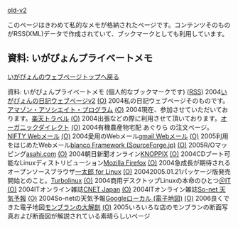 [old-v2](memoprivate-orig.html)

このページはきわめて私的なメモが格納されたページです。コンテンツそのものがRSS(XML)データで作成されていて、ブックマークとしても利用しています。

## 資料: いがぴょんプライベートメモ




[いがぴょんのウェブページトップへ戻る](../../index.html)








資料: いがぴょんプライベートメモ (個人的なブックマークです) ([RSS](memoprivate.xml)) 2004[いがぴょんの日記ウェブページv2](http://homepage2.nifty.com/igat/igapyon/diary/index.html) [(O)](http://homepage2.nifty.com/igat/igapyon/diary/index.html) 2004私の日記ウェブページそのものです。[アマゾン・アソシエイト・プログラム](http://www.amazon.co.jp/exec/obidos/subst/associates/join/associates.html/ref=mk_as_h_3_1/249-2834003-1474760) [(O)](http://www.amazon.co.jp/exec/obidos/subst/associates/join/associates.html/ref=mk_as_h_3_1/249-2834003-1474760) 2004現在、参加させていただいております。[楽天トラベル](http://www.mytrip.net/) [(O)](http://www.mytrip.net/) 2004出張などの際に利用させて頂いております。[オーガニックダイレクト](http://od1.pofa.jp/ec/frame.nsf) [(O)](http://od1.pofa.jp/ec/frame.nsf) 2004有機農産物宅配 あぐりら の注文ページ。[NIFTY Webメール](http://www.nifty.com/cgi-bin/cl?top1?https://enter.nifty.com/webmail) [(O)](http://www.nifty.com/cgi-bin/cl?top1?https://enter.nifty.com/webmail) 2004愛用のWebメール[gmail Webメール](http://gmail.google.com/gmail) [(O)](http://gmail.google.com/gmail) 2005利用をはじめたWebメール[blanco Framework (SourceForge.jp)](http://sourceforge.jp/projects/blancofw/) [(O)](http://sourceforge.jp/projects/blancofw/) 2005R/Oマッピング[asahi.com](http://www.asahi.com/) [(O)](http://www.asahi.com/) 2004朝日新聞オンライン[KNOPPIX](http://unit.aist.go.jp/itri/knoppix/) [(O)](http://unit.aist.go.jp/itri/knoppix/) 2004CDブート可能なLinuxディストリビューション[Mozilla Firefox](http://www.mozilla-japan.org/products/firefox/) [(O)](http://www.mozilla-japan.org/products/firefox/) 2004急成長が期待されるオープンソースブラウザ[一太郎 for Linux](http://www.justsystem.co.jp/software/dt/tarolx/) [(O)](http://www.justsystem.co.jp/software/dt/tarolx/) 20042005.01.21パッケージ版発売開始とのこと。[Turbolinux](http://www.turbolinux.co.jp/) [(O)](http://www.turbolinux.co.jp/) 2004商用デスクトップLinuxの本命のひとつ[＠IT](http://www.atmarkit.co.jp/) [(O)](http://www.atmarkit.co.jp/) 2004ITオンライン雑誌[CNET Japan](http://japan.cnet.com/) [(O)](http://japan.cnet.com/) 2004ITオンライン雑誌[So-net 天気予報](http://www.so-net.ne.jp/weather/) [(O)](http://www.so-net.ne.jp/weather/) 2004So-netの天気予報[Googleローカル (電子地図)](http://maps.google.co.jp/) [(O)](http://maps.google.co.jp/) 2006良くできた電子地図[モンブランの大解剖](http://minozi.s21.xrea.com/kuri/monzua.html) [(O)](http://minozi.s21.xrea.com/kuri/monzua.html) 2005いろいろな店のモンブランの断面写真および断面図が解説されている素晴らしいページ
